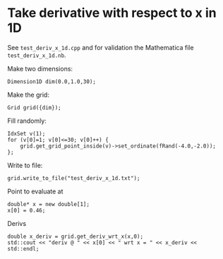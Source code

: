# Take derivative with respect to x in 1D

See `test_deriv_x_1d.cpp` and for validation the Mathematica file `test_deriv_x_1d.nb`.

Make two dimensions:
```
Dimension1D dim(0.0,1.0,30);
```

Make the grid:
```
Grid grid({dim});
```

Fill randomly:
```
IdxSet v(1);
for (v[0]=1; v[0]<=30; v[0]++) {
	grid.get_grid_point_inside(v)->set_ordinate(fRand(-4.0,-2.0));
};
```

Write to file:
```
grid.write_to_file("test_deriv_x_1d.txt");
```

Point to evaluate at
```
double* x = new double[1];
x[0] = 0.46;
```

Derivs
```
double x_deriv = grid.get_deriv_wrt_x(x,0);
std::cout << "deriv @ " << x[0] << " wrt x = " << x_deriv << std::endl;
```
